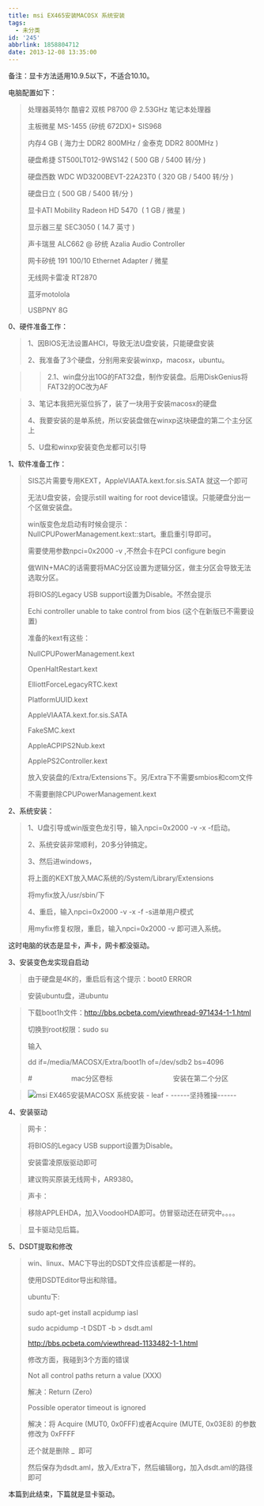 ```yaml
---
title: msi EX465安装MACOSX 系统安装
tags:
  - 未分类
id: '245'
abbrlink: 1858804712
date: 2013-12-08 13:35:00
---
```


备注：显卡方法适用10.9.5以下，不适合10.10。

  

电脑配置如下：

> 处理器英特尔 酷睿2 双核 P8700 @ 2.53GHz 笔记本处理器
> 
> 主板微星 MS-1455 (矽统 672DX)+ SIS968
> 
> 内存4 GB ( 海力士 DDR2 800MHz / 金泰克 DDR2 800MHz )
> 
> 硬盘希捷 ST500LT012-9WS142 ( 500 GB / 5400 转/分 )
> 
> 硬盘西数 WDC WD3200BEVT-22A23T0 ( 320 GB / 5400 转/分 )
> 
> 硬盘日立 ( 500 GB / 5400 转/分 )
> 
> 显卡ATI Mobility Radeon HD 5470  ( 1 GB / 微星 )
> 
> 显示器三星 SEC3050 ( 14.7 英寸 )
> 
> 声卡瑞昱 ALC662 @ 矽统 Azalia Audio Controller
> 
> 网卡矽统 191 100/10 Ethernet Adapter / 微星
> 
> 无线网卡雷凌 RT2870
> 
> 蓝牙motolola
> 
> USBPNY 8G
> 
>   

0、硬件准备工作：

> 1、因BIOS无法设置AHCI，导致无法U盘安装，只能硬盘安装
> 
> 2、我准备了3个硬盘，分别用来安装winxp，macosx，ubuntu。

> > 2.1、win盘分出10G的FAT32盘，制作安装盘。后用DiskGenius将FAT32的OC改为AF

> 3、笔记本我把光驱位拆了，装了一块用于安装macosx的硬盘
> 
> 4、我要安装的是单系统，所以安装盘做在winxp这块硬盘的第二个主分区上
> 
> 5、U盘和winxp安装变色龙都可以引导
> 
>   

1、软件准备工作：  

> SIS芯片需要专用KEXT，AppleVIAATA.kext.for.sis.SATA 就这一个即可
> 
> 无法U盘安装，会提示still waiting for root device错误。只能硬盘分出一个区做安装盘。
> 
> win版变色龙启动有时候会提示：NullCPUPowerManagement.kext::start。重启重引导即可。
> 
> 需要使用参数npci=0x2000 -v ,不然会卡在PCI configure begin
> 
> 做WIN+MAC的话需要将MAC分区设置为逻辑分区，做主分区会导致无法选取分区。
> 
> 将BIOS的Legacy USB support设置为Disable。不然会提示
> 
> Echi controller unable to take control from bios (这个在新版已不需要设置)
> 
> 准备的kext有这些：
> 
> NullCPUPowerManagement.kext
> 
> OpenHaltRestart.kext
> 
> ElliottForceLegacyRTC.kext
> 
> PlatformUUID.kext
> 
> AppleVIAATA.kext.for.sis.SATA
> 
> FakeSMC.kext
> 
> AppleACPIPS2Nub.kext
> 
> ApplePS2Controller.kext
> 
> 放入安装盘的/Extra/Extensions下。另/Extra下不需要smbios和com文件
> 
> 不需要删除CPUPowerManagement.kext
> 
>   

2、系统安装：  

> 1、U盘引导或win版变色龙引导，输入npci=0x2000 -v -x -f启动。
> 
> 2、系统安装非常顺利，20多分钟搞定。
> 
> 3、然后进windows，
> 
> 将上面的KEXT放入MAC系统的/System/Library/Extensions
> 
> 将myfix放入/usr/sbin/下
> 
> 4、重启，输入npci=0x2000 -v -x -f -s进单用户模式
> 
> 用myfix修复权限，重启，输入npci=0x2000 -v 即可进入系统。

这时电脑的状态是显卡，声卡，网卡都没驱动。  

>   

3、安装变色龙实现自启动

> 由于硬盘是4K的，重启后有这个提示：boot0 ERROR

> 安装ubuntu盘，进ubuntu

> 下载boot1h文件：http://bbs.pcbeta.com/viewthread-971434-1-1.html
> 
> 切换到root权限：sudo su
> 
> 输入
> 
> dd if=/media/MACOSX/Extra/boot1h of=/dev/sdb2 bs=4096
> 
> \#                    mac分区卷标                               安装在第二个分区

> ![msi EX465安装MACOSX 系统安装 - leaf - ------坚持雅操------](http://img2.ph.126.net/gbQbtznL-OLI296DJFiclA==/1956251088239247869.png "msi EX465安装MACOSX 系统安装 - leaf - ------坚持雅操------")

  

4、安装驱动

> 网卡：
> 
> 将BIOS的Legacy USB support设置为Disable。
> 
> 安装雷凌原版驱动即可
> 
> 建议购买原装无线网卡，AR9380。

>   
> 
> 声卡：

> 移除APPLEHDA，加入VoodooHDA即可。仿冒驱动还在研究中。。。。

>   
> 
> 显卡驱动见后篇。
> 
>   

5、DSDT提取和修改

> win、linux、MAC下导出的DSDT文件应该都是一样的。
> 
> 使用DSDTEditor导出和除错。
> 
> ubuntu下:
> 
> sudo apt-get install acpidump iasl
> 
> sudo acpidump -t DSDT -b > dsdt.aml
> 
> http://bbs.pcbeta.com/viewthread-1133482-1-1.html
> 
>   
> 
> 修改方面，我碰到3个方面的错误
> 
> Not all control paths return a value (XXX)
> 
> 解决：Return (Zero)
> 
> Possible operator timeout is ignored
> 
> 解决：将 Acquire (MUT0, 0x0FFF)或者Acquire (MUTE, 0x03E8) 的参数修改为 0xFFFF
> 
> 还个就是删除 \_  即可
> 
> 然后保存为dsdt.aml，放入/Extra下，然后编辑org，加入dsdt.aml的路径即可
> 
>   

本篇到此结束，下篇就是显卡驱动。